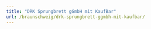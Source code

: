```yaml
---
title: "DRK Sprungbrett gGmbH mit KaufBar"
url: /braunschweig/drk-sprungbrett-ggmbh-mit-kaufbar/
---
```

